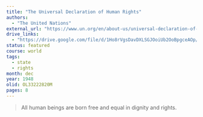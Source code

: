 ```yaml
---
title: "The Universal Declaration of Human Rights"
authors:
  - "The United Nations"
external_url: "https://www.un.org/en/about-us/universal-declaration-of-human-rights"
drive_links:
  - "https://drive.google.com/file/d/1Ho8rVgsDavDXLSGJOoiUb2OoBpgceAOp/view?usp=drivesdk"
status: featured
course: world
tags:
  - state
  - rights
month: dec
year: 1948
olid: OL33222820M
pages: 8
---
```


> All human beings are born free and equal in dignity and rights.
